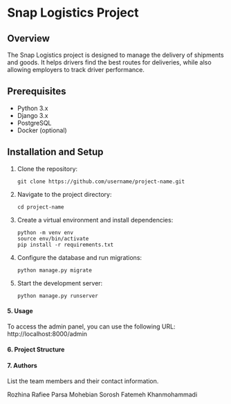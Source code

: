 # Snap Logistics Project
## Overview
The Snap Logistics project is designed to manage the delivery of shipments and goods. It helps drivers find the best routes for deliveries, while also allowing employers to track driver performance.
## Prerequisites
- Python 3.x
- Django 3.x
- PostgreSQL
- Docker (optional)
## Installation and Setup

1. Clone the repository:
   ```
   git clone https://github.com/username/project-name.git
   ```

2. Navigate to the project directory:
   ```
   cd project-name
   ```

3. Create a virtual environment and install dependencies:
   ```
   python -m venv env
   source env/bin/activate
   pip install -r requirements.txt
   ```

4. Configure the database and run migrations:
   ```
   python manage.py migrate
   ```

5. Start the development server:
   ```
   python manage.py runserver
   ```

#### 5. **Usage**

To access the admin panel, you can use the following URL:
http://localhost:8000/admin

#### 6. **Project Structure**


#### 7. **Authors**
List the team members and their contact information.

Rozhina Rafiee 
Parsa Mohebian
Sorosh
Fatemeh Khanmohammadi
